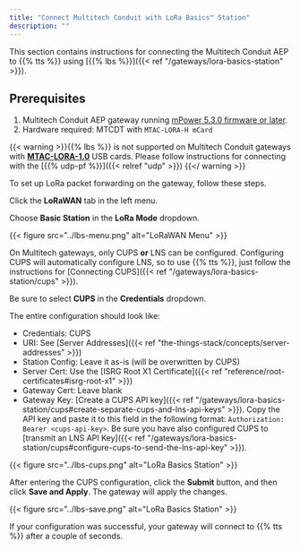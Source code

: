 ```yaml
---
title: "Connect Multitech Conduit with LoRa Basics™ Station"
description: ""
---
```


This section contains instructions for connecting the Multitech Conduit AEP to {{% tts %}} using [{{% lbs %}}]({{< ref "/gateways/lora-basics-station" >}}).

<!--more-->

## Prerequisites

1. Multitech Conduit AEP gateway running [mPower 5.3.0 firmware or later](http://www.multitech.net/developer/downloads/).
2. Hardware required: MTCDT with `MTAC-LORA-H mCard`

{{< warning >}}{{% lbs %}} is not supported on Multitech Conduit gateways with [**MTAC-LORA-1.0**](http://www.multitech.net/developer/software/lora/running-basic-station-on-conduit/) USB cards. Please follow instructions for connecting with the [{{% udp-pf %}}]({{< relref "udp" >}}) {{</ warning >}}

To set up LoRa packet forwarding on the gateway, follow these steps.

Click the **LoRaWAN** tab in the left menu.

Choose **Basic Station** in the **LoRa Mode** dropdown.

{{< figure src="../lbs-menu.png" alt="LoRaWAN Menu" >}}

On Multitech gateways, only CUPS **or** LNS can be configured. Configuring CUPS will automatically configure LNS, so to use {{% tts %}}, just follow the instructions for [Connecting CUPS]({{< ref "/gateways/lora-basics-station/cups" >}}).

Be sure to select **CUPS** in the **Credentials** dropdown.

The entire configuration should look like:

- Credentials: CUPS
- URI: See [Server Addresses]({{< ref "the-things-stack/concepts/server-addresses" >}})
- Station Config: Leave it as-is (will be overwritten by CUPS)
- Server Cert: Use the [ISRG Root X1 Certificate]({{< ref "reference/root-certificates#isrg-root-x1" >}})
- Gateway Cert: Leave blank
- Gateway Key: [Create a CUPS API key]({{< ref "/gateways/lora-basics-station/cups#create-separate-cups-and-lns-api-keys" >}}). Copy the API key and paste it to this field in the following format: `Authorization: Bearer <cups-api-key>`. Be sure you have also configured CUPS to [transmit an LNS API Key]({{< ref "/gateways/lora-basics-station/cups#configure-cups-to-send-the-lns-api-key" >}}).

{{< figure src="../lbs-cups.png" alt="LoRa Basics Station" >}}

After entering the CUPS configuration, click the **Submit** button, and then click **Save and Apply**. The gateway will apply the changes.

{{< figure src="../lbs-save.png" alt="LoRa Basics Station" >}}

If your configuration was successful, your gateway will connect to {{% tts %}} after a couple of seconds.
